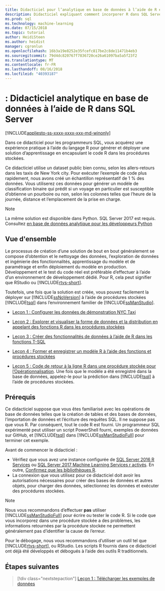 ```yaml
---
title: Didacticiel pour l’analytique en base de données à l’aide de R et SQL Server Machine Learning | Microsoft Docs
description: Didacticiel expliquant comment incorporer R dans SQL Server des procédures stockées et fonctions T-SQL
ms.prod: sql
ms.technology: machine-learning
ms.date: 07/15/2018
ms.topic: tutorial
author: HeidiSteen
ms.author: heidist
manager: cgronlun
ms.openlocfilehash: 16b3a19e8252e35fcefc817be2c8de11471b4eb3
ms.sourcegitcommit: 79d4dc820767f7836720ce26a61097ba5a5f23f2
ms.translationtype: MT
ms.contentlocale: fr-FR
ms.lasthandoff: 08/16/2018
ms.locfileid: "40393187"
---
```

# <a name="tutorial-learn-in-database-analytics-using-r-in-sql-server"></a>: Didacticiel analytique en base de données à l’aide de R dans SQL Server
[!INCLUDE[appliesto-ss-xxxx-xxxx-xxx-md-winonly](../../includes/appliesto-ss-xxxx-xxxx-xxx-md-winonly.md)]

Dans ce didacticiel pour les programmeurs SQL, vous acquérez une expérience pratique à l’aide du langage R pour générer et déployer une solution d’apprentissage en encapsulant le code R dans les procédures stockées.

Ce didacticiel utilise un dataset public bien connu, selon les allers-retours dans les taxis de New York city. Pour exécuter l’exemple de code plus rapidement, nous avons créé un échantillon représentatif de 1 % des données. Vous utiliserez ces données pour générer un modèle de classification binaire qui prédit si un voyage en particulier est susceptible d’obtienne un pourboire ou non, selon les colonnes telles que l’heure de la journée, distance et l’emplacement de la prise en charge.

> [!NOTE]
> 
> La même solution est disponible dans Python. SQL Server 2017 est requis. Consultez [en base de données analytique pour les développeurs Python](../tutorials/sqldev-in-database-python-for-sql-developers.md)

## <a name="overview"></a>Vue d'ensemble

Le processus de création d’une solution de bout en bout généralement se compose d’obtention et le nettoyage des données, l’exploration de données et ingénierie des fonctionnalités, apprentissage du modèle et de paramétrage et enfin déploiement du modèle en production. Développement et le test du code réel est préférable d’effectuer à l’aide d’un environnement de développement dédié. Pour R, cela peut signifier que RStudio ou [!INCLUDE[rtvs-short](../../includes/rtvs-short-md.md)].

Toutefois, une fois que la solution est créée, vous pouvez facilement la déployer sur [!INCLUDE[ssNoVersion](../../includes/ssnoversion-md.md)] à l’aide de procédures stockées [!INCLUDE[tsql](../../includes/tsql-md.md)] dans l’environnement familier de [!INCLUDE[ssManStudio](../../includes/ssmanstudio-md.md)].

- [Leçon 1 : Configurer les données de démonstration NYC Taxi](../tutorials/sqldev-download-the-sample-data.md)

- [Leçon 2 : Explorer et visualiser la forme de données et la distribution en appelant des fonctions R dans les procédures stockées](../tutorials/sqldev-explore-and-visualize-the-data.md)

- [Leçon 3 : Créer des fonctionnalités de données à l’aide de R dans les fonctions T-SQL](../tutorials/sqldev-create-data-features-using-t-sql.md)
  
- [Leçon 4 : Former et enregistrer un modèle R à l’aide des fonctions et procédures stockées](../r/sqldev-train-and-save-a-model-using-t-sql.md)
  
- [Leçon 5 : Code de retour à la ligne R dans une procédure stockée pour l’Opérationnalisation](../tutorials/sqldev-operationalize-the-model.md). 
  Une fois que le modèle a été enregistré dans la base de données, appelez-le pour la prédiction dans [!INCLUDE[tsql](../../includes/tsql-md.md)] à l’aide de procédures stockées.

## <a name="prerequisites"></a>Prérequis

Ce didacticiel suppose que vous êtes familiarisé avec les opérations de base de données telles que la création de tables et des bases de données, l’importation de données et l’écriture des requêtes SQL. Il ne suppose pas que vous R. Par conséquent, tout le code R est fourni. Un programmeur SQL expérimenté peut utiliser un script PowerShell fourni, exemples de données sur GitHub, et [!INCLUDE[tsql](../../includes/tsql-md.md)] dans [!INCLUDE[ssManStudioFull](../../includes/ssmanstudiofull-md.md)] pour terminer cet exemple. 

Avant de commencer le didacticiel :

- Vérifiez que vous avez une instance configurée de [SQL Server 2016 R Services](../install/sql-r-services-windows-install.md#verify-installation) ou [SQL Server 2017 Machine Learning Services r activés](../install/sql-machine-learning-services-windows-install.md#verify-installation). En outre, [Confirmez que les bibliothèques R](../r/determine-which-packages-are-installed-on-sql-server.md#get-the-r-library-location).
- La connexion que vous utilisez pour ce didacticiel doit avoir les autorisations nécessaires pour créer des bases de données et autres objets, pour charger des données, sélectionnez les données et exécuter des procédures stockées.

> [!NOTE]
> Nous vous recommandons d’effectuer **pas** utiliser [!INCLUDE[ssManStudioFull](../../includes/ssmanstudiofull-md.md)] pour écrire ou tester le code R. Si le code que vous incorporez dans une procédure stockée a des problèmes, les informations retournées par la procédure stockée ne permettent généralement pas d’identifier la cause de l’erreur.
> 
> Pour le débogage, nous vous recommandons d’utiliser un outil tel que [!INCLUDE[rtvs-short](../../includes/rtvs-short-md.md)], ou RStudio. Les scripts R fournis dans ce didacticiel ont déjà été développés et débogués à l’aide des outils R traditionnels.

## <a name="next-steps"></a>Étapes suivantes

> [!div class="nextstepaction"]
> [Leçon 1 : Télécharger les exemples de données](../tutorials/sqldev-download-the-sample-data.md)